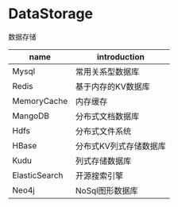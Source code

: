 # DataStorage
数据存储


|name|introduction|
|-----|-----|
|Mysql|常用关系型数据库|
|Redis|基于内存的KV数据库|
|MemoryCache|内存缓存|
|MangoDB|分布式文档数据库|
|Hdfs|分布式文件系统|
|HBase|分布式KV列式存储数据库|
|Kudu|列式存储数据库|
|ElasticSearch|开源搜索引擎|
|Neo4j|NoSql图形数据库|
